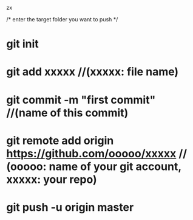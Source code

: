 zx

/* enter the target folder you want to push */

# git init
# git add xxxxx  //(xxxxx: file name)
# git commit -m "first commit"  //(name of this commit)
# git remote add origin https://github.com/ooooo/xxxxx  // (ooooo: name of your git account, xxxxx: your repo)
# git push -u origin master
